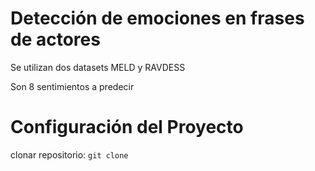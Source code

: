 # Detección de emociones en frases de actores

Se utilizan dos datasets MELD y RAVDESS
 
Son 8 sentimientos a predecir

# Configuración del Proyecto
clonar repositorio:
```git clone``` 
